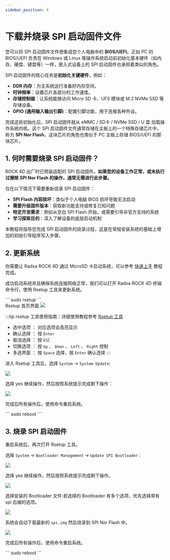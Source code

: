 ```yaml
---
sidebar_position: 4
---
```


# 下载并烧录 SPI 启动固件文件

您可以将 SPI 启动固件文件想象成您个人电脑中的 **BIOS/UEFI**。正如 PC 的 BIOS/UEFI 负责在 Windows 或 Linux 等操作系统启动前初始化基本硬件（如内存、硬盘、键盘等）一样，嵌入式设备上的 SPI 启动固件也承担着类似的角色。

SPI 启动固件的核心任务是**初始化关键硬件**，例如：

- **DDR 内存**：为主系统运行准备好内存空间。
- **时钟频率**：设置芯片各部分的工作速度。
- **存储控制器**：让系统能够访问 Micro SD 卡、UFS 模块或 M.2 NVMe SSD 等存储设备。
- **GPIO (通用输入输出引脚)**：配置引脚功能，用于连接各种外设。

完成这些初始化后，SPI 启动固件就从 eMMC / SD卡 / NVMe SSD / U 盘 加载操作系统内核。这个 SPI 启动固件文件通常存储在主板上的一个特殊存储芯片中，称为 **SPI Nor Flash**，这块芯片的角色也类似于 PC 主板上存储 BIOS/UEFI 的那块芯片。

## 1. 何时需要烧录 SPI 启动固件？

ROCK 4D 出厂时已预装适配的 SPI 启动固件。**如果您的设备工作正常，或未执行过擦除 SPI Nor Flash 的操作，通常无需进行此步骤。**

仅在以下情况下需要重新烧录 SPI 启动固件：

- **SPI Flash 内容损坏**：类似于个人电脑 BIOS 损坏导致无法启动
- **需要升级固件版本**：获取新功能支持或修复已知问题
- **特定开发需求**：例如从空白 SPI Flash 开始，或需要引导非官方支持的系统
- **学习探索目的**：深入了解设备的底层启动机制

本教程将指导您完成 SPI 启动固件的烧录过程，这是在常规安装系统的基础上增加的初始引导程序写入步骤。

## 2. 更新系统

你需要让 Radxa ROCK 4D 通过 MicroSD 卡启动系统，可以参考 [快速上手](../quickly_start) 教程完成。

成功启动系统并且确保系统连接网络正常，我们可以打开 Radxa ROCK 4D 终端命令行，使用 Rsetup 工具来更新系统。

<NewCodeBlock tip="radxa@radxa-4d$" type="host">
```
sudo rsetup
```
</NewCodeBlock>

<div style={{textAlign: 'center'}}>
Rsetup 首页界面
<img src="/img/rock4/4d/rsetup-spi-01.webp" style={{width: '100%', maxWidth: '1200px'}} />
</div>

:::tip
rsetup 工具使用指南：详细使用教程参考 [Rsetup 工具](../../system-config/rsetup)

- 选中选项 ： 对应选项会高亮显示
- 确认选择 ： 按 `Enter`
- 取消选择 ： 按 `ESC`
- 切换选项 ： 按 `Up` 、 `Down` 、 `Left` 、 `Right` 控制
- 多选界面 ： 按 `Space` 选择，按 `Enter` 确认选择
  :::

进入 Rsetup 工具后，选择 `System` → `System Update`:

<div style={{textAlign: 'center'}}>
<img src="/img/rock4/4d/rsetup-spi-02.webp" style={{width: '100%', maxWidth: '1200px'}} />
</div>

选择 yes 继续操作，然后按照系统提示完成剩下操作：

<div style={{textAlign: 'center'}}>
<img src="/img/rock4/4d/rsetup-spi-03.webp" style={{width: '100%', maxWidth: '1200px'}} />
</div>

完成后所有操作后，使用命令重启系统。

<NewCodeBlock tip="radxa@radxa-4d$" type="host">
```
sudo reboot
```
</NewCodeBlock>

## 3. 烧录 SPI 启动固件

重启系统后，再次打开 Rsetup 工具。

选择 `System` → `Bootloader Management` → `Update SPI Bootloader` :

<div style={{textAlign: 'center'}}>
<img src="/img/rock4/4d/rsetup-spi-04.webp" style={{width: '100%', maxWidth: '1200px'}} />
</div>

选择 yes 继续操作，然后按照系统提示完成剩下操作。

<div style={{textAlign: 'center'}}>
<img src="/img/rock4/4d/rsetup-spi-05.webp" style={{width: '100%', maxWidth: '1200px'}} />
</div>

选择安装的 Bootloader 文件:若选择的 Bootloader 有多个选项，优先选择带有 spi 后缀的选项。

<div style={{textAlign: 'center'}}>
<img src="/img/rock4/4d/rsetup-spi-06.webp" style={{width: '100%', maxWidth: '1200px'}} />
</div>

系统会自动下载最新的 `spi.img` 然后烧录到 SPI Nor Flash 中。

<div style={{textAlign: 'center'}}>
<img src="/img/rock4/4d/rsetup-spi-07.webp" style={{width: '100%', maxWidth: '1200px'}} />
</div>

完成后所有操作后，使用命令重启系统。

<NewCodeBlock tip="radxa@radxa-4d$" type="host">
```
sudo reboot
```
</NewCodeBlock>
